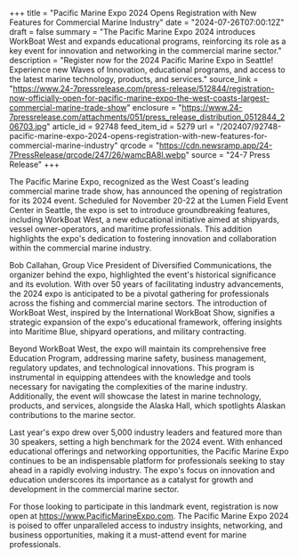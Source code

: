+++
title = "Pacific Marine Expo 2024 Opens Registration with New Features for Commercial Marine Industry"
date = "2024-07-26T07:00:12Z"
draft = false
summary = "The Pacific Marine Expo 2024 introduces WorkBoat West and expands educational programs, reinforcing its role as a key event for innovation and networking in the commercial marine sector."
description = "Register now for the 2024 Pacific Marine Expo in Seattle! Experience new Waves of Innovation, educational programs, and access to the latest marine technology, products, and services."
source_link = "https://www.24-7pressrelease.com/press-release/512844/registration-now-officially-open-for-pacific-marine-expo-the-west-coasts-largest-commercial-marine-trade-show"
enclosure = "https://www.24-7pressrelease.com/attachments/051/press_release_distribution_0512844_206703.jpg"
article_id = 92748
feed_item_id = 5279
url = "/202407/92748-pacific-marine-expo-2024-opens-registration-with-new-features-for-commercial-marine-industry"
qrcode = "https://cdn.newsramp.app/24-7PressRelease/qrcode/247/26/wamcBA8l.webp"
source = "24-7 Press Release"
+++

<p>The Pacific Marine Expo, recognized as the West Coast's leading commercial marine trade show, has announced the opening of registration for its 2024 event. Scheduled for November 20-22 at the Lumen Field Event Center in Seattle, the expo is set to introduce groundbreaking features, including WorkBoat West, a new educational initiative aimed at shipyards, vessel owner-operators, and maritime professionals. This addition highlights the expo's dedication to fostering innovation and collaboration within the commercial marine industry.</p><p>Bob Callahan, Group Vice President of Diversified Communications, the organizer behind the expo, highlighted the event's historical significance and its evolution. With over 50 years of facilitating industry advancements, the 2024 expo is anticipated to be a pivotal gathering for professionals across the fishing and commercial marine sectors. The introduction of WorkBoat West, inspired by the International WorkBoat Show, signifies a strategic expansion of the expo's educational framework, offering insights into Maritime Blue, shipyard operations, and military contracting.</p><p>Beyond WorkBoat West, the expo will maintain its comprehensive free Education Program, addressing marine safety, business management, regulatory updates, and technological innovations. This program is instrumental in equipping attendees with the knowledge and tools necessary for navigating the complexities of the marine industry. Additionally, the event will showcase the latest in marine technology, products, and services, alongside the Alaska Hall, which spotlights Alaskan contributions to the marine sector.</p><p>Last year's expo drew over 5,000 industry leaders and featured more than 30 speakers, setting a high benchmark for the 2024 event. With enhanced educational offerings and networking opportunities, the Pacific Marine Expo continues to be an indispensable platform for professionals seeking to stay ahead in a rapidly evolving industry. The expo's focus on innovation and education underscores its importance as a catalyst for growth and development in the commercial marine sector.</p><p>For those looking to participate in this landmark event, registration is now open at <a href='https://www.PacificMarineExpo.com' rel='nofollow' target='_blank'>https://www.PacificMarineExpo.com</a>. The Pacific Marine Expo 2024 is poised to offer unparalleled access to industry insights, networking, and business opportunities, making it a must-attend event for marine professionals.</p>